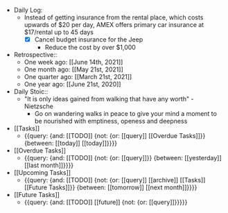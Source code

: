 - Daily Log:
    - Instead of getting insurance from the rental place, which costs upwards of $20 per day, AMEX offers primary car insurance at $17/rental up to 45 days
        - [x] Cancel budget insurance for the Jeep
            - Reduce the cost by over $1,000
- Retrospective::
    - One week ago: [[June 14th, 2021]]
    - One month ago: [[May 21st, 2021]]
    - One quarter ago: [[March 21st, 2021]]
    - One year ago: [[June 21st, 2020]]
- Daily Stoic::
    - "It is only ideas gained from walking that have any worth" - Nietzsche
        - Go on wandering walks in peace to give your mind a moment to be nourished with emptiness, openess and deepness
- [[Tasks]]
    - {{query: {and: [[TODO]] {not: {or: [[query]] [[Overdue Tasks]]}} {between: [[today]] [[today]]}}}}
- [[Overdue Tasks]]
    - {{query: {and: [[TODO]] {not: {or: [[query]]}} {between: [[yesterday]] [[last month]]}}}}
- [[Upcoming Tasks]]
    - {{query: {and: [[TODO]] {not: {or: [[query]] [[archive]] [[Tasks]] [[Future Tasks]]}} {between: [[tomorrow]] [[next month]]}}}}
- [[Future Tasks]]
    - {{query: {and: [[TODO]] [[future]] {not: {or: [[query]]}}}}}
